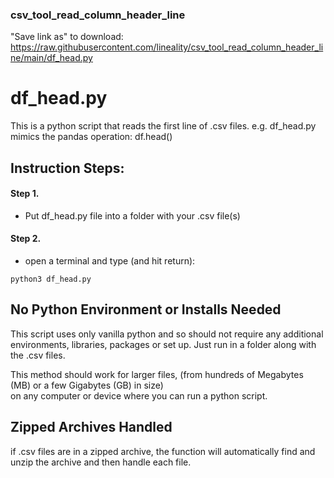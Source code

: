 ### csv_tool_read_column_header_line
"Save link as" to download: https://raw.githubusercontent.com/lineality/csv_tool_read_column_header_line/main/df_head.py 

# df_head.py

This is a python script that reads 
the first line of .csv files.
e.g. 
df_head.py mimics the pandas operation: df.head()

## Instruction Steps:

#### Step 1. 
- Put df_head.py file into a folder 
with your .csv file(s)

#### Step 2. 
- open a terminal and type (and hit return): 
```
python3 df_head.py
```

## No Python Environment or Installs Needed
This script uses only vanilla python and so
should not require any additional environments,
libraries, packages or set up. Just run in a folder 
along with the .csv files.

This method should work for larger files, 
(from hundreds of Megabytes (MB) or a few Gigabytes (GB) in size)  
on any computer or device where you can run 
a python script.

## Zipped Archives Handled
if .csv files are in a zipped archive, the function will
automatically find and unzip the archive and then handle each file.


